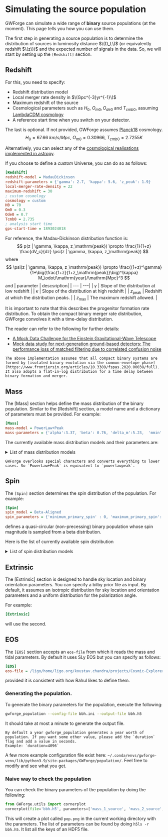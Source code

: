 # Simulating the source population

GWForge can simulate a wide range of **binary** source populations (at the moment). This page tells you how you can use them.

The first step in generating a source population is to determine the distribution of sources in luminosity distance $\(D_L\)$ (or equivalently redshift $\(z\))$ and the expected number of signals in the data. So, we will start by setting up the `[Redshift]` section.

## Redshift
 For this, you need to specify:

- Redshift distribution model
- Local merger rate density in $\(Gpc^{-3}yr^{-1}\)$
- Maximum redshift of the source
- Cosmological parameters such as $H_0,~O_{m0}, O_{de0}$ and $T_{cmb0}$, assuming [LambdaCDM cosmology](http://hyperphysics.phy-astr.gsu.edu/hbase/Astro/lambda.html)
- A reference start time when you switch on your detector.

The last is optional. If not provided, GWForge assumes [Planck18](https://docs.astropy.org/en/latest/api/astropy.cosmology.realizations.Planck18.html) cosmology. 
$$
H_0 = 67.66~km/s/Mpc,~O_{m0} = 0.30966,~T_{cmb0} = 2.7255 K
$$

Alternatively, you can select any of the [cosmological realisations implemented in astropy](https://docs.astropy.org/en/stable/cosmology/realizations.html).

If you choose to define a *custom* Universe, you can do so as follows:
```ini
[Redshift]
redshift-model = MadauDickinson
redshift-parameters = {'gamma': 2.7, 'kappa': 5.6, 'z_peak': 1.9}
local-merger-rate-density = 22
maximum-redshift = 30
; custom cosmology
cosmology = custom 
H0 = 70
Om0 = 0.3
Ode0 = 0.7
Tcmb0 = 2.735
; analysis start time
gps-start-time = 1893024018
```


For reference, the Madau-Dickinson distribution function is:
$$
p(z | \gamma, \kappa, z_\mathrm{peak}) \propto \frac{1}{1+z} \frac{dV_c}{dz} \psi(z | \gamma, \kappa, z_\mathrm{peak})
$$
where
$$
\psi(z | \gamma, \kappa, z_\mathrm{peak}) \propto \frac{(1+z)^\gamma}{1+\big(\frac{1+z}{1+z_\mathrm{peak}}\big)^\kappa} M_\odot/\mathrm{year}/\mathrm{Mpc}^3
$$
and
| parameter | descsription| 
| --- | ---|
| $\gamma$ | Slope of the distribution at low redshift |
| $\kappa$ | Slope of the distribution at high redshift |
| $z_\textrm{peak}$ | Redshift at which the distribution peaks. |
| $z_\textrm{max}$ | The maximum redshift allowed. |

It is important to note that this describes the progenitor formation rate distribution. To obtain the compact binary merger rate distribution, GWForge convolves it with a time-delay distribution.

 The reader can refer to the following for further details:
* [A Mock Data Challenge for the Einstein Gravitational-Wave Telescope](https://inspirehep.net/literature/1084847)
* [Mock data study for next-generation ground-based detectors: The performance loss of matched filtering due to correlated confusion noise](https://inspirehep.net/literature/2148213)


```{note}
The above implementation assumes that all compact binary systems are formed by [isolated binary evolution via the common-envelope phase](https://www.frontiersin.org/articles/10.3389/fspas.2020.00038/full). It also adopts a flat-in-log distribution for a time delay between binary formation and merger.
```

## Mass
The [Mass] section helps define the mass distribution of the binary population. Similar to the [Redshift] section, a model name and a dictionary of parameters must be provided. For example:

```ini
[Mass]
mass-model = PowerLaw+Peak
mass-parameters = {'alpha':3.37, 'beta': 0.76, 'delta_m':5.23,  'mmin':4.89, 'mmax':88.81, 'lam':0.04, 'mpp': 33.60, 'sigpp':4.59}
```


The currently available mass distribution models and their parameters are:
<details>
  <summary>List of mass distribution models</summary>

  | Model Name | Parameters | Description | 
  | ---|---| ---| 
  |[`PowerLaw+Peak`](https://colmtalbot.github.io/gwpopulation/_autosummary/gwpopulation.models.mass.SinglePeakSmoothedMassDistribution.html#gwpopulation.models.mass.SinglePeakSmoothedMassDistribution)| `alpha, beta, mmin, mmax, lam, mpp, sigpp, delta_m` | Powerlaw + peak model for two-dimensional mass distribution with low mass smoothing.
  |[`MultiPeak`](https://colmtalbot.github.io/gwpopulation/_autosummary/gwpopulation.models.mass.MultiPeakSmoothedMassDistribution.html#gwpopulation.models.mass.MultiPeakSmoothedMassDistribution)| `alpha, beta, mmin, mmax, lam, lam_1, mpp_1, mpp_2, sigpp_1, sigp_2, delta_m` | Powerlaw + two peak model for two-dimensional mass distribution with low mass smoothing.
  |[`BrokenPowerLaw`](https://colmtalbot.github.io/gwpopulation/_autosummary/gwpopulation.models.mass.BrokenPowerLawSmoothedMassDistribution.html#gwpopulation.models.mass.BrokenPowerLawSmoothedMassDistribution)| `alpha_1, alpha_2, beta, break_fraction, mmin, mmax, delta_m` | Broken power law for two-dimensional mass distribution with low mass smoothing. |
  |`UniformSecondary`| `alpha, beta, delta_m, mmin, mmax, 88.81, lam, mpp, sigpp, minimum_secondary_mass, maximum_secondary_mass` | PowerLaw + Peak for primary mass and uniform for secondary |
  |`DoubleGaussian`| `mu_1, sigma_1, mu_2, sigma_2, breaking_fraction, mmin, mmax` | Truncated Gaussian distribution for primary and secondary
  |`LogNormal`| `mu, sigma` | Log-normal distribution with mean mu and width sigma for primary and secondary | 
  |`PowerLawDipBreak`|`mmin, mmax, alpha_1, alpha_2, gamma_low, gamma_high, eta_low, eta_high, A, n` | Extension of power law break model |
  |`PowerLaw`| `alpha_1, mmin, mmax`  | Power law with bounds and alpha, spectral index for primary and secondary |      

The parameter names are heavily dependent on gwpopulation and bilby. Thus, it is essential to keep track of definition changes.

For more details, refer to the following publications:
* [Binary Black Hole Population Properties Inferred from the First and Second Observing Runs of Advanced LIGO and Advanced Virgo](https://inspirehep.net/literature/1706043)
* [Population Properties of Compact Objects from the Second LIGO-Virgo Gravitational-Wave Transient Catalog](https://inspirehep.net/literature/1826636)
* [Population of Merging Compact Binaries Inferred Using Gravitational Waves through GWTC-3](https://inspirehep.net/literature/1961598)

</details>

```{note}
GWForge overlooks special characters and converts everything to lower cases. So `PowerLaw+Peak` is equivalent to `powerlawpeak`.
```

## Spin
The `[Spin]` section determines the spin distribution of the population. For example:
```ini
[Spin]
spin_model = Beta-Aligned
spin_parameters = {'minimum_primary_spin' : 0, 'maximum_primary_spin':  0.99, 'minimum_secondary_spin' : 0, 'maximum_secondary_spin' : 0.5, 'mu_chi' : 0.26, 'sigma_squared_chi' : 0.02}
```
defines a quasi-circular (non-precessing) binary population whose spin magnitude is sampled from a beta distribution.

Here is the list of currently available spin distribution

<details>
  <summary>List of spin distribution models</summary>

  |Model | Parameters | Description|
  |---|---|---|
  |`Non-spinning`| `None` | Non-spinning 
  |`Aligned`| `minimum_primary_spin, minimum_secondary_spin, maximum_primary_spin, maximum_secondary_spin` | [Aligned spin distribution Bilby-style](https://lscsoft.docs.ligo.org/bilby/api/bilby.gw.prior.AlignedSpin.html#bilby.gw.prior.AlignedSpin)| 
  |`Aligned-Bilby`|`minimum_primary_spin, minimum_secondary_spin, maximum_primary_spin, maximum_secondary_spin` | [Aligned spin distribution Bilby-style](https://lscsoft.docs.ligo.org/bilby/api/bilby.gw.prior.AlignedSpin.html#bilby.gw.prior.AlignedSpin)|
  |`Aligned-Uniform`| `minimum_primary_spin, minimum_secondary_spin, maximum_primary_spin, maximum_secondary_spin` | Aligned component of spins are sampled from uniform distribution|
  |`Beta-Aligned`| `minimum_primary_spin, minimum_secondary_spin, maximum_primary_spin, maximum_secondary_spin, mu_chi, sigma_squared_chi`| Bilby style aligned spin distribution Bilby-style with spin magnitudes obeying Beta distribution |
  |`Aligned-Gaussian-Uniform`| `minimum_primary_spin, minimum_secondary_spin, maximum_primary_spin, maximum_secondary_spin,mu_chi_1, sigma_chi_1` | Aligned component of primary is sampled from Truncated Gaussian and secondary from uniform |
  |`Isotropic`| `minimum_primary_spin, minimum_secondary_spin, maximum_primary_spin, maximum_secondary_spin` | Spin Magnitudes sampled from Uniform distribution + Isotropic distribution of spin angles |
  |`Isotropic-Beta`| `minimum_primary_spin, minimum_secondary_spin, maximum_primary_spin, maximum_secondary_spin, mu_chi, sigma_squared_chi` | Spin Magnitudes sampled from Beta distribution. Isotropic distribution of spin angles
  |`Isotropic-Beta_Gaussian`| `minimum_primary_spin, minimum_secondary_spin, maximum_primary_spin, maximum_secondary_spin, mu_chi, sigma_squared_chi, sigma_t` | Spin magnitudes sampled from Beta distribution. Truncated Gaussian distribution for cosine tilt angles.
  |`Isotropic-Beta_Gaussian_Uniform`| `minimum_primary_spin, minimum_secondary_spin, maximum_primary_spin, maximum_secondary_spin, mu_chi, sigma_squared_chi, sigma_t, xi_spin` | Spin magnitudes sampled from Beta distribution. A fraction of the binaries have cosine tilt angles from Truncated Gaussian distribution and the rest from a uniform distribution between (-1,1)|
  | `Default` | `minimum_primary_spin, minimum_secondary_spin, maximum_primary_spin, maximum_secondary_spin, mu_chi, sigma_squared_chi, sigma_t, xi_spin` | Same as `Isotropic-Beta_Gaussian_Uniform` |

For more details, refer to the following publications:
* [Binary Black Hole Population Properties Inferred from the First and Second Observing Runs of Advanced LIGO and Advanced Virgo](https://inspirehep.net/literature/1706043)
* [Population Properties of Compact Objects from the Second LIGO-Virgo Gravitational-Wave Transient Catalog](https://inspirehep.net/literature/1826636)
* [Population of Merging Compact Binaries Inferred Using Gravitational Waves through GWTC-3](https://inspirehep.net/literature/1961598)

</details>

## Extrinsic
The [Extrinsic] section is designed to handle sky location and binary orientation parameters. You can specify a bilby prior file as input. By default, it assumes an isotropic distribution for sky location and orientation parameters and a uniform distribution for the polarization angle.

For example:
```ini
[Extrinsic]
```
will use the second.

## EOS
The `[EOS]` section accepts an `eos-file` from which it reads the mass and tidal parameters. By default it uses SLy EOS but you can specify as follows:
```ini
[EOS]
eos-file = /ligo/home/ligo.org/koustav.chandra/projects/Cosmic-Explorer-MDC/gwforge/GWForge/inject/eos_tables/TOVSeq_SLy.dat
```
provided it is consistent with how Rahul likes to define them.

### Generating the population.

To generate the binary parameters for the population, execute the following:
```bash
gwforge_population --config-file bbh.ini --output-file bbh.h5
```
It should take at most a minute to generate the output file.

```note
By default a year gwforge_population generates a year worth of population. If you want some other value, please add the `duration` flag and add a value in seconds.
Example: `duration=4096`
```

A few more example configuration file exist here: `~/.conda/envs/gwforge-venv/lib/python3.9/site-packages/GWForge/population/`. Feel free to modify and see what you get.

### Naive way to check the population
You can check the binary parameters of the population by doing the following:
```python
from GWForge.utils import cornerplot
cornerplot(file='bbh.h5', parameters=['mass_1_source', 'mass_2_source', 'spin_1z','spin_2z',  'redshift'], save='pop.png')
```
This will create a plot called `pop.png` in the current working directory with the parameters. The list of parameters can be found by doing `h5ls -r bbh.h5`. It list all the keys of an HDF5 file.